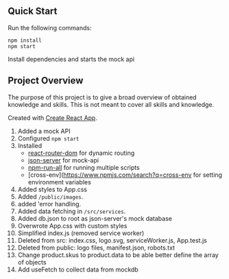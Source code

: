 ## Quick Start

Run the following commands:

```
npm install
npm start
```

Install dependencies and starts the mock api

## Project Overview
The purpose of this project is to give a broad overview of obtained knowledge and skills. This is not meant to cover all skills and knowledge.

Created with [Create React App](https://github.com/facebook/create-react-app).

1. Added a mock API 
2. Configured `npm start`
3. Installed 
    - [react-router-dom](https://www.npmjs.com/package/react-router-dom) for dynamic routing
    - [json-server](https://www.npmjs.com/package/json-server) for mock-api
    - [npm-run-all](https://www.npmjs.com/package/npm-run-all) for running multiple scripts
    - [cross-env](https://www.npmjs.com/search?q=cross-env for setting environment variables
4. Added styles to App.css
5. Added `/public/images`.
6. added 'error handling.
7. Added data fetching in `/src/services`.
8. Added db.json to root as json-server's mock database
9. Overwrote App.css with custom styles
10. Simplified index.js (removed service worker)
11. Deleted from src: index.css, logo.svg, serviceWorker.js, App.test.js
12. Deleted from public: logo files, manifest.json, robots.txt
13. Change product.skus to product.data to be able better define the array of objects
14. Add useFetch to collect data from mockdb

